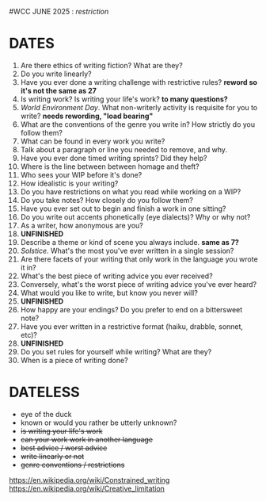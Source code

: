 #WCC JUNE 2025 : *restriction*

# DATES
 1. Are there ethics of writing fiction? What are they?
 2. Do you write linearly?
 3. Have you ever done a writing challenge with restrictive rules? **reword so it's not the same as 27**
 4. Is writing work? Is writing your life's work? **to many questions?**
 5. *World Environment Day*. What non-writerly activity is requisite for you to write? **needs rewording, "load bearing"**
 6. What are the conventions of the genre you write in? How strictly do you follow them? 
 7. What can be found in every work you write? 
 8. Talk about a paragraph or line you needed to remove, and why.
 9. Have you ever done timed writing sprints? Did they help?
10. Where is the line between between homage and theft?
11. Who sees your WIP before it's done? 
12. How idealistic is your writing? 
13. Do you have restrictions on what you read while working on a WIP?
14. Do you take notes? How closely do you follow them?
15. Have you ever set out to begin and finish a work in one sitting?
16. Do you write out accents phonetically (eye dialects)? Why or why not?
17. As a writer, how anonymous are you?
   18. **UNFINISHED**
19. Describe a theme or kind of scene you always include. **same as 7?**
20. *Solstice*. What's the most you've ever written in a single session?
21. Are there facets of your writing that only work in the language you wrote it in?
22. What's the best piece of writing advice you ever received?
23. Conversely, what's the worst piece of writing advice you've ever heard?
24. What would you like to write, but know you never will?
   25. **UNFINISHED**
26. How happy are your endings? Do you prefer to end on a bittersweet note?
27. Have you ever written in a restrictive format (haiku, drabble, sonnet, etc)? 
   28. **UNFINISHED**
29. Do you set rules for yourself while writing? What are they? 
30. When is a piece of writing done? 


# DATELESS
- eye of the duck
- known or would you rather be utterly unknown?
- ~~is writing your life's work~~
- ~~can your work work in another language~~
- ~~best advice / worst advice~~
- ~~write linearly or not~~
- ~~genre conventions / restrictions~~

https://en.wikipedia.org/wiki/Constrained_writing
https://en.wikipedia.org/wiki/Creative_limitation
